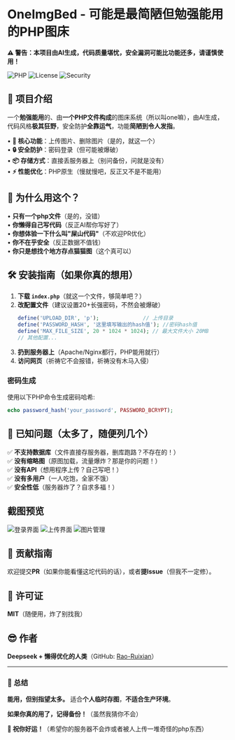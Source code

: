# **OneImgBed - 可能是最简陋但勉强能用的PHP图床**  

**⚠️ 警告：本项目由AI生成，代码质量堪忧，安全漏洞可能比功能还多，请谨慎使用！**  

![PHP](https://img.shields.io/badge/PHP-%3E%3D7.0-blue?style=for-the-badge&logo=php&logoColor=white)  ![License](https://img.shields.io/badge/License-MIT-green?style=for-the-badge)  ![Security](https://img.shields.io/badge/Security-¯\_(ツ)_/¯-red?style=for-the-badge)  

## **💩 项目介绍**  

一个**勉强能用**的、由**一个PHP文件构成**的图床系统（所以叫one嘛），由AI生成，代码风格**极其狂野**，安全防护**全靠运气**，功能**简陋到令人发指**。  

• **🚀 核心功能**：上传图片、删除图片（是的，就这一个）  
• **🔒 安全防护**：密码登录（但可能被爆破）  
• **📦 存储方式**：直接丢服务器上（别问备份，问就是没有）  
• **⚡ 性能优化**：PHP原生（慢就慢吧，反正又不是不能用）  

## **🤡 为什么用这个？**  

• **只有一个php文件**（是的，没错）  
• **你懒得自己写代码**（反正AI帮你写好了）  
• **你想体验一下什么叫"屎山代码"**（不欢迎PR优化）  
• **你不在乎安全**（反正数据不值钱）  
• **你只是想找个地方存点猫猫图**（这个真可以）  

## **🛠️ 安装指南（如果你真的想用）**  

1. **下载 `index.php`**（就这一个文件，够简单吧？）  
2. **改配置文件**（建议设置20+长强密码，不然会被爆破）  
    ```php
   define('UPLOAD_DIR', 'p');              // 上传目录
   define('PASSWORD_HASH', '这里填写输出的hash值'); //密码hash值
   define('MAX_FILE_SIZE', 20 * 1024 * 1024); // 最大文件大小 20MB
   // 其他配置...
   ```
3. **扔到服务器上**（Apache/Nginx都行，PHP能用就行）  
4. **访问网页**（祈祷它不会报错，祈祷没有木马入侵）


### 密码生成

使用以下PHP命令生成密码哈希:
```php
echo password_hash('your_password', PASSWORD_BCRYPT);
```
## **🚨 已知问题（太多了，随便列几个）**  

✅ **不支持数据库**（文件直接存服务器，删库跑路？不存在的！）  
✅ **没有缩略图**（原图加载，流量爆炸？那是你的问题！）  
✅ **没有API**（想用程序上传？自己写吧！）  
✅ **没有多用户**（一人吃饱，全家不饿）  
✅ **安全性低**（服务器炸了？自求多福！）  

## 截图预览

![登录界面](https://github.com/user-attachments/assets/45d2cf6b-aa01-4ec6-89c9-5de4d723cbc7)
![上传界面](https://github.com/user-attachments/assets/8e1d1e51-9e2b-4ac1-8727-c643f553cc87)
![图片管理](https://github.com/user-attachments/assets/4ccd84a5-989f-4827-a086-edc8e0cb0705)

## **🤝 贡献指南**  

欢迎提交**PR**（如果你能看懂这坨代码的话），或者**提Issue**（但我不一定修）。  

## **📜 许可证**  

**MIT**（随便用，炸了别找我）  

## **😎 作者**  

**Deepseek + 懒得优化的人类**（GitHub: [Rao-Ruixian](https://github.com/Rao-Ruixian)）  

---

### **🎉 总结**  

**能用，但别指望太多。** 适合**个人临时存图**，**不适合生产环境**。  

**如果你真的用了，记得备份！**（虽然我猜你不会）  

**🚀 祝你好运！**（希望你的服务器不会炸或者被人上传一堆奇怪的php东西）
